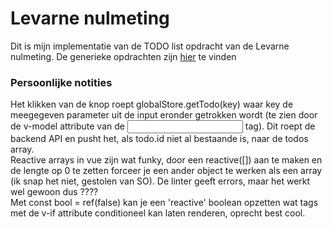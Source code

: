 # Levarne nulmeting
Dit is mijn implementatie van de TODO list opdracht van de Levarne nulmeting. De generieke opdrachten zijn [hier](https://github.com/CaspervanWetten/Levarne-Nulmeting) te vinden

### Persoonlijke notities
Het klikken van de knop roept globalStore.getTodo(key) waar key de meegegeven parameter uit de input eronder getrokken wordt (te zien door de v-model attribute van de <input> tag). Dit roept de backend API en pusht het, als todo.id niet al bestaande is, naar de todos array.   
Reactive arrays in vue zijn wat funky, door een reactive([]) aan te maken en de lengte op 0 te zetten forceer je een ander object te werken als een array (ik snap het niet, gestolen van SO). De linter geeft errors, maar het werkt wel gewoon dus ????   
Met const bool = ref(false) kan je een 'reactive' boolean opzetten wat <html> tags met de v-if attribute conditioneel kan laten renderen, oprecht best cool. 
